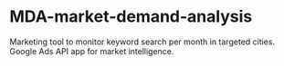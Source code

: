# MDA-market-demand-analysis
Marketing tool to monitor keyword search per month in targeted cities. Google Ads API app for market intelligence.
